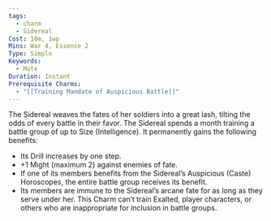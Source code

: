 ```yaml
---
tags:
  - charm
  - Sidereal
Cost: 10m, 1wp
Mins: War 4, Essence 2
Type: Simple
Keywords:
  - Mute
Duration: Instant
Prerequisite Charms:
  - "[[Training Mandate of Auspicious Battle]]"
---
```

The Sidereal weaves the fates of her soldiers into a great lash, tilting the odds of every battle in their favor. The Sidereal spends a month training a battle group of up to Size (Intelligence). It permanently gains the following benefits: 
-  Its Drill increases by one step. 
-  +1 Might (maximum 2) against enemies of fate. 
-  If one of its members benefits from the Sidereal’s Auspicious (Caste) Horoscopes, the entire battle group receives its benefit. 
-  Its members are immune to the Sidereal’s arcane fate for as long as they serve under her. This Charm can’t train Exalted, player characters, or others who are inappropriate for inclusion in battle groups.